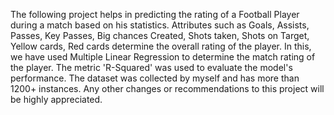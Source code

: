 The following project helps in predicting the rating of a Football Player during a match based on his statistics. 
Attributes such as Goals, Assists, Passes, Key Passes, Big chances Created, Shots taken, Shots on Target, Yellow cards, Red cards determine the overall rating of the player. 
In this, we have used Multiple Linear Regression to determine the match rating of the player. 
The metric 'R-Squared' was used to evaluate the model's performance.
The dataset was collected by myself and has more than 1200+ instances. Any other changes or recommendations to this project will be highly appreciated.
